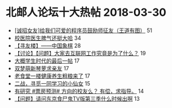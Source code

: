 # 北邮人论坛十大热帖 2018-03-30

- [[诚招女友]给我们可爱的程序员鼓励师征友（王道有图）](https://bbs.byr.cn/article/Friends/1861707) 51
- [校医院医生脾气还挺大哈](https://bbs.byr.cn/article/Talking/5994001) 34
- [【寻友楼】——中国象棋](https://bbs.byr.cn/article/Chess/505) 28
- [【讨论】【问题】大家去互联网工作究竟是为了什么？](https://bbs.byr.cn/article/Job/1965299) 19
- [大概学生时代的最后一帖](https://bbs.byr.cn/article/Feeling/3050855) 17
- [双梦萌新琴萝求亲友](https://bbs.byr.cn/article/OnlineGame/48242) 17
- [老食堂一楼健康养生粗粮来了](https://bbs.byr.cn/article/Food/492163) 17
- [二战，寻觅一同学习的小仙女](https://bbs.byr.cn/article/AimGraduate/1139279) 15
- [有研究 #票房预测# 方向的校友么？ 有偿，求指导。](https://bbs.byr.cn/article/Paper/29789) 14
- [【问题】请问东京食尸鬼TV版第三季什么时候出啊](https://bbs.byr.cn/article/Comic/628936) 13



